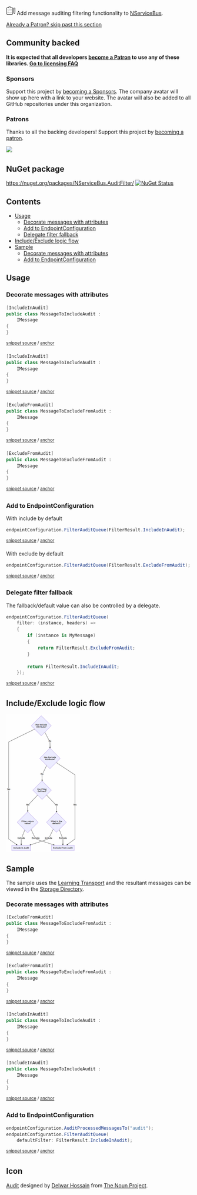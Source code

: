 <!--
GENERATED FILE - DO NOT EDIT
This file was generated by [MarkdownSnippets](https://github.com/SimonCropp/MarkdownSnippets).
Source File: /readme.source.md
To change this file edit the source file and then run MarkdownSnippets.
-->

<img src="/src/icon.png" height="25px"> Add message auditing filtering functionality to [NServiceBus](https://docs.particular.net/nservicebus/operations/auditing).

<!--- StartOpenCollectiveBackers -->

[Already a Patron? skip past this section](#endofbacking)


## Community backed

**It is expected that all developers [become a Patron](https://opencollective.com/nservicebusextensions/order/6976) to use any of these libraries. [Go to licensing FAQ](https://github.com/NServiceBusExtensions/Home/blob/master/readme.md#licensingpatron-faq)**


### Sponsors

Support this project by [becoming a Sponsors](https://opencollective.com/nservicebusextensions/order/6972). The company avatar will show up here with a link to your website. The avatar will also be added to all GitHub repositories under this organization.


### Patrons

Thanks to all the backing developers! Support this project by [becoming a patron](https://opencollective.com/nservicebusextensions/order/6976).

<img src="https://opencollective.com/nservicebusextensions/tiers/patron.svg?width=890&avatarHeight=60&button=false">

<!--- EndOpenCollectiveBackers -->

<a href="#" id="endofbacking"></a>

## NuGet package

https://nuget.org/packages/NServiceBus.AuditFilter/ [![NuGet Status](https://img.shields.io/nuget/v/NServiceBus.AuditFilter.svg)](https://www.nuget.org/packages/NServiceBus.AuditFilter/)

<!-- toc -->
## Contents

  * [Usage](#usage)
    * [Decorate messages with attributes](#decorate-messages-with-attributes)
    * [Add to EndpointConfiguration](#add-to-endpointconfiguration)
    * [Delegate filter fallback](#delegate-filter-fallback)
  * [Include/Exclude logic flow](#includeexclude-logic-flow)
  * [Sample](#sample)
    * [Decorate messages with attributes](#decorate-messages-with-attributes-1)
    * [Add to EndpointConfiguration](#add-to-endpointconfiguration-1)
<!-- endtoc -->



## Usage


### Decorate messages with attributes

<!-- snippet: MessageToIncludeAudit -->
<a id='snippet-messagetoincludeaudit'/></a>
```cs
[IncludeInAudit]
public class MessageToIncludeAudit :
    IMessage
{
}
```
<sup>[snippet source](/src/Sample/MessageToIncludeAudit.cs#L4-L10) / [anchor](#snippet-messagetoincludeaudit)</sup>
<a id='snippet-messagetoincludeaudit-1'/></a>
```cs
[IncludeInAudit]
public class MessageToIncludeAudit :
    IMessage
{
}
```
<sup>[snippet source](/src/Tests/Snippets/MessageToIncludeAudit.cs#L4-L12) / [anchor](#snippet-messagetoincludeaudit-1)</sup>
<!-- endsnippet -->

<!-- snippet: MessageToExcludeFromAudit -->
<a id='snippet-messagetoexcludefromaudit'/></a>
```cs
[ExcludeFromAudit]
public class MessageToExcludeFromAudit :
    IMessage
{
}
```
<sup>[snippet source](/src/Sample/MessageToExcludeFromAudit.cs#L4-L10) / [anchor](#snippet-messagetoexcludefromaudit)</sup>
<a id='snippet-messagetoexcludefromaudit-1'/></a>
```cs
[ExcludeFromAudit]
public class MessageToExcludeFromAudit :
    IMessage
{
}
```
<sup>[snippet source](/src/Tests/Snippets/MessageToExcludeFromAudit.cs#L4-L12) / [anchor](#snippet-messagetoexcludefromaudit-1)</sup>
<!-- endsnippet -->


### Add to EndpointConfiguration

With include by default

<!-- snippet: DefaultIncludeInAudit -->
<a id='snippet-defaultincludeinaudit'/></a>
```cs
endpointConfiguration.FilterAuditQueue(FilterResult.IncludeInAudit);
```
<sup>[snippet source](/src/Tests/Snippets/Usage.cs#L8-L12) / [anchor](#snippet-defaultincludeinaudit)</sup>
<!-- endsnippet -->

With exclude by default

<!-- snippet: DefaultExcludeFromAudit -->
<a id='snippet-defaultexcludefromaudit'/></a>
```cs
endpointConfiguration.FilterAuditQueue(FilterResult.ExcludeFromAudit);
```
<sup>[snippet source](/src/Tests/Snippets/Usage.cs#L13-L17) / [anchor](#snippet-defaultexcludefromaudit)</sup>
<!-- endsnippet -->


### Delegate filter fallback

The fallback/default value can also be controlled by a delegate.

<!-- snippet: FilterAuditByDelegate -->
<a id='snippet-filterauditbydelegate'/></a>
```cs
endpointConfiguration.FilterAuditQueue(
    filter: (instance, headers) =>
    {
        if (instance is MyMessage)
        {
            return FilterResult.ExcludeFromAudit;
        }

        return FilterResult.IncludeInAudit;
    });
```
<sup>[snippet source](/src/Tests/Snippets/Usage.cs#L18-L31) / [anchor](#snippet-filterauditbydelegate)</sup>
<!-- endsnippet -->


## Include/Exclude logic flow

<img src="/flow.png" width="200px">


## Sample

The sample uses the [Learning Transport](https://docs.particular.net/transports/learning/) and the resultant messages can be viewed in the [Storage Directory](https://docs.particular.net/transports/learning/#usage-storage-directory).


### Decorate messages with attributes

<!-- snippet: MessageToExcludeFromAudit -->
<a id='snippet-messagetoexcludefromaudit'/></a>
```cs
[ExcludeFromAudit]
public class MessageToExcludeFromAudit :
    IMessage
{
}
```
<sup>[snippet source](/src/Sample/MessageToExcludeFromAudit.cs#L4-L10) / [anchor](#snippet-messagetoexcludefromaudit)</sup>
<a id='snippet-messagetoexcludefromaudit-1'/></a>
```cs
[ExcludeFromAudit]
public class MessageToExcludeFromAudit :
    IMessage
{
}
```
<sup>[snippet source](/src/Tests/Snippets/MessageToExcludeFromAudit.cs#L4-L12) / [anchor](#snippet-messagetoexcludefromaudit-1)</sup>
<!-- endsnippet -->

<!-- snippet: MessageToIncludeAudit -->
<a id='snippet-messagetoincludeaudit'/></a>
```cs
[IncludeInAudit]
public class MessageToIncludeAudit :
    IMessage
{
}
```
<sup>[snippet source](/src/Sample/MessageToIncludeAudit.cs#L4-L10) / [anchor](#snippet-messagetoincludeaudit)</sup>
<a id='snippet-messagetoincludeaudit-1'/></a>
```cs
[IncludeInAudit]
public class MessageToIncludeAudit :
    IMessage
{
}
```
<sup>[snippet source](/src/Tests/Snippets/MessageToIncludeAudit.cs#L4-L12) / [anchor](#snippet-messagetoincludeaudit-1)</sup>
<!-- endsnippet -->


### Add to EndpointConfiguration

<!-- snippet: Enable -->
<a id='snippet-enable'/></a>
```cs
endpointConfiguration.AuditProcessedMessagesTo("audit");
endpointConfiguration.FilterAuditQueue(
    defaultFilter: FilterResult.IncludeInAudit);
```
<sup>[snippet source](/src/Sample/Program.cs#L19-L25) / [anchor](#snippet-enable)</sup>
<!-- endsnippet -->


## Icon

[Audit](https://thenounproject.com/term/audit/618766/) designed by [Delwar Hossain](https://thenounproject.com/delwar/) from [The Noun Project](https://thenounproject.com/).
